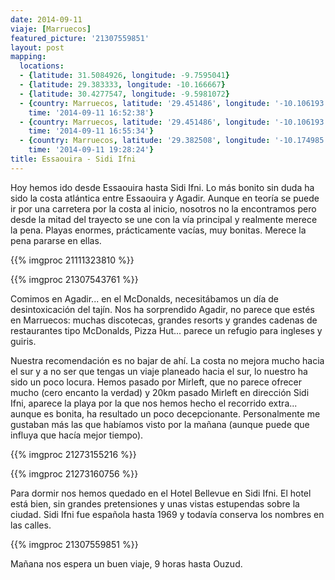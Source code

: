 ```yaml
---
date: 2014-09-11
viaje: [Marruecos]
featured_picture: '21307559851'
layout: post
mapping:
  locations:
  - {latitude: 31.5084926, longitude: -9.7595041}
  - {latitude: 29.383333, longitude: -10.166667}
  - {latitude: 30.4277547, longitude: -9.5981072}
  - {country: Marruecos, latitude: '29.451486', longitude: '-10.106193', place: Tiznit,
    time: '2014-09-11 16:52:38'}
  - {country: Marruecos, latitude: '29.451486', longitude: '-10.106193', place: Tiznit,
    time: '2014-09-11 16:55:34'}
  - {country: Marruecos, latitude: '29.382508', longitude: '-10.174985', place: Ifni,
    time: '2014-09-11 19:28:24'}
title: Essaouira - Sidi Ifni
---
```

Hoy hemos ido desde Essaouira hasta Sidi Ifni. Lo más bonito sin duda ha sido la costa atlántica entre Essaouira y Agadir. Aunque en teoría se puede ir por una carretera por la costa al inicio, nosotros no la encontramos pero desde la mitad del trayecto se une con la vía principal y realmente merece la pena. Playas enormes, prácticamente vacías, muy bonitas. Merece la pena pararse en ellas.

{{% imgproc 21111323810 %}}

{{% imgproc 21307543761 %}}

Comimos en Agadir... en el McDonalds, necesitábamos un día de desintoxicación del tajín. Nos ha sorprendido Agadir, no parece que estés en Marruecos: muchas discotecas, grandes resorts y grandes cadenas de restaurantes tipo McDonalds, Pizza Hut... parece un refugio para ingleses y guiris.

Nuestra recomendación es no bajar de ahí. La costa no mejora mucho hacia el sur y a no ser que tengas un viaje planeado hacia el sur, lo nuestro ha sido un poco locura. Hemos pasado por Mirleft, que no parece ofrecer mucho (cero encanto la verdad) y 20km pasado Mirleft en dirección Sidi Ifni, aparece la playa por la que nos hemos hecho el recorrido extra... aunque es bonita, ha resultado un poco decepcionante. Personalmente me gustaban más las que habíamos visto por la mañana (aunque puede que influya que hacía mejor tiempo).

{{% imgproc 21273155216 %}}

{{% imgproc 21273160756 %}}

Para dormir nos hemos quedado en el Hotel Bellevue en Sidi Ifni. El hotel está bien, sin grandes pretensiones y unas vistas estupendas sobre la ciudad. Sidi Ifni fue española hasta 1969 y todavía conserva los nombres en las calles. 

{{% imgproc 21307559851 %}}

Mañana nos espera un buen viaje, 9 horas hasta Ouzud.